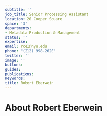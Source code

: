 ```yaml
---
subtitle: ''
job_title: Senior Processing Assistant
location: 20 Cooper Square
space: '3'
departments:
- Metadata Production & Management
status: ''
expertise: 
email: rce1@nyu.edu
phone: "(212) 998-2620"
twitter: ''
image: ''
buttons: 
guides: 
publications: 
keywords: 
title: Robert Eberwein
---
```


# About Robert Eberwein